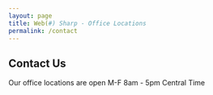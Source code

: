 ```yaml
---
layout: page
title: Web(#) Sharp - Office Locations
permalink: /contact
---
```


## Contact Us
Our office locations are open M-F 8am - 5pm Central Time

